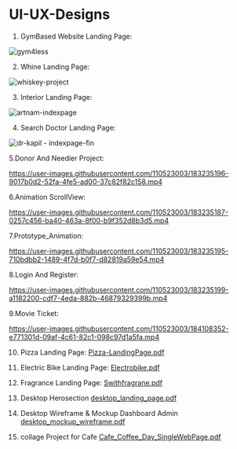 # UI-UX-Designs

1. GymBased Website Landing Page:

![gym4less](https://github.com/Darshan721/UI-UX-Design/assets/110523003/82bdc65f-88c0-44e5-b20a-b330d20da671)

2. Whine Landing Page:

![whiskey-project](https://github.com/Darshan721/UI-UX-Design/assets/110523003/49203064-4a21-42f0-9098-aff1a65fb229)

3. Interior Landing Page:

![artnam-indexpage](https://github.com/Darshan721/UI-UX-Design/assets/110523003/d84e66db-6c78-4b3f-a98c-001ca67b6a3e)

4. Search Doctor Landing Page:

![dr-kapil - indexpage-fin](https://github.com/Darshan721/UI-UX-Design/assets/110523003/99155c81-b1c8-42e1-85a0-5a6e3e936dd3)

5.Donor And Needier Project:

https://user-images.githubusercontent.com/110523003/183235196-9017b0d2-52fa-4fe5-ad00-37c82f82c158.mp4

6.Animation ScrollView:

https://user-images.githubusercontent.com/110523003/183235187-0257c456-ba40-463a-8f00-b9f352d8b3d5.mp4

7.Prototype_Animation:

https://user-images.githubusercontent.com/110523003/183235195-710bdbb2-1489-4f7d-b0f7-d82819a59e54.mp4

8.Login And Register:

https://user-images.githubusercontent.com/110523003/183235199-a1182200-cdf7-4eda-882b-46879329399b.mp4

9.Movie Ticket:

https://user-images.githubusercontent.com/110523003/184108352-e771301d-09af-4c61-82c1-098c97d1a5fa.mp4

10. Pizza Landing Page:
[Pizza-LandingPage.pdf](https://github.com/user-attachments/files/15686447/Pizza-LandingPage.pdf)

11. Electric Bike Landing Page:
[Electrobike.pdf](https://github.com/Darshan721/UI-UX-Design/files/13771151/Electrobike.pdf)

12. Fragrance Landing Page:
[Swithfragrane.pdf](https://github.com/Darshan721/UI-UX-Design/files/13771149/Swithfragrane.pdf)

13. Desktop Herosection
[desktop_landing_page.pdf](https://github.com/Darshan721/UI-UX-Design/files/9274422/desktop_landing_page.pdf)

14. Desktop Wireframe & Mockup Dashboard Admin
[desktop_mockup_wireframe.pdf](https://github.com/Darshan721/UI-UX-Design/files/9274424/desktop_mockup_wireframe.pdf)

15. collage Project for Cafe
[Cafe_Coffee_Day_SingleWebPage.pdf](https://github.com/Darshan721/UI-UX-Design/files/9274434/Cafe_Coffee_Day_SingleWebPage.pdf)


